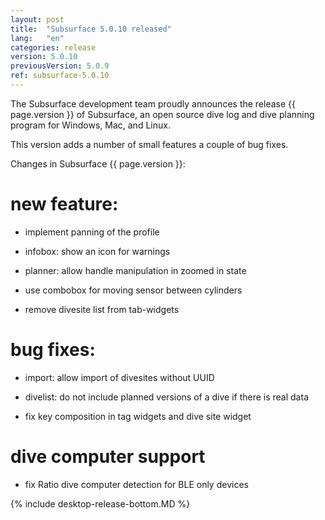 ```yaml
---
layout: post
title:  "Subsurface 5.0.10 released"
lang:   "en"
categories: release
version: 5.0.10
previousVersion: 5.0.9
ref: subsurface-5.0.10
---
```


The Subsurface development team proudly announces the release {{ page.version }} of Subsurface, an open source dive log and dive planning program for Windows, Mac, and Linux.

This version adds a number of small features a couple of bug fixes.

Changes in Subsurface {{ page.version }}:

# new feature:

- implement panning of the profile

- infobox: show an icon for warnings

- planner: allow handle manipulation in zoomed in state

- use combobox for moving sensor between cylinders

- remove divesite list from tab-widgets

# bug fixes:

- import: allow import of divesites without UUID

- divelist: do not include planned versions of a dive if there is real data

- fix key composition in tag widgets and dive site widget

# dive computer support

- fix Ratio dive computer detection for BLE only devices

{% include desktop-release-bottom.MD %}
